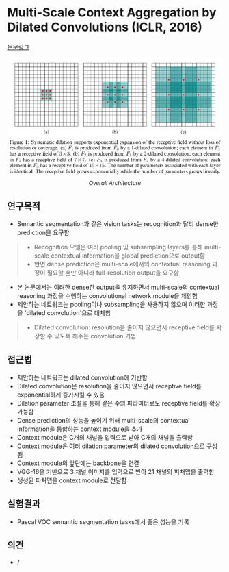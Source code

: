 # Multi-Scale Context Aggregation by Dilated Convolutions (ICLR, 2016)

[논문링크](https://arxiv.org/abs/1511.07122)

<p align="center">
    <img width="600" alt='fig1' src="./img/01_06_01.png?raw=true"></br>
    <em><font size=2>Overall Architecture</font></em>
</p>

## 연구목적
- Semantic segmentation과 같은 vision tasks는 recognition과 달리 dense한 prediction을 요구함
> - Recognition 모델은 여러 pooling 및 subsampling layers를 통해 multi-scale contextual information을 global prediction으로 output함
> - 반면 dense prediction은 multi-scale에서의 contextual reasoning 과정이 필요할 뿐만 아니라 full-resolution output을 요구함
- 본 논문에서는 이러한 dense한 output을 유지하면서 multi-scale의 contextual reasoning 과정을 수행하는 convolutional network module을 제안함
- 제안하는 네트워크는 pooling이나 subsampling을 사용하지 않으며 이러한 과정을 'dilated convolution'으로 대체함
> - Dilated convolution: resolution을 줄이지 않으면서 receptive field를 확장할 수 있도록 해주는 convolution 기법

## 접근법
- 제안하는 네트워크는 dilated convolution에 기반함
- Dilated convolution은 resolution을 줄이지 않으면서 receptive field를 exponential하게 증가시킬 수 있음
- Dilation parameter 조절을 통해 같은 수의 파라미터로도 receptive field를 확장 가능함
- Dense prediction의 성능을 높이기 위해 multi-scale의 contextual information을 통합하는 context module을 추가
- Context module은 C개의 채널을 입력으로 받아 C개의 채널을 출력함
- Context module은 여러 dilation parameter의 dilated convolution으로 구성됨
- Context module의 앞단에는 backbone을 연결
- VGG-16을 기반으로 3 채널 이미지를 입력으로 받아 21 채널의 피처맵을 출력함
- 생성된 피처맵을 context module로 전달함

## 실험결과
- Pascal VOC semantic segmentation tasks에서 좋은 성능을 기록

## 의견
- /